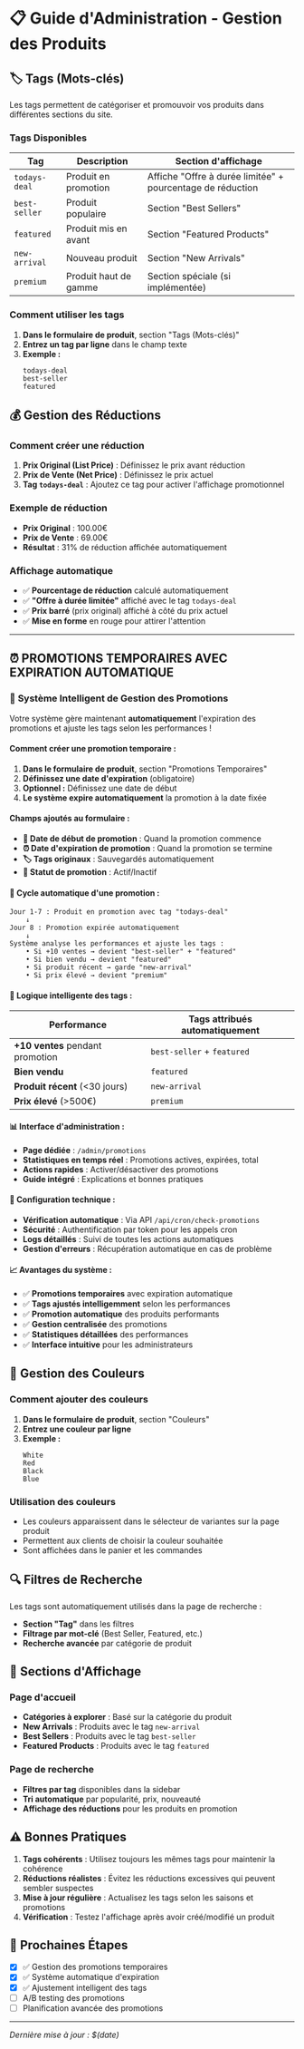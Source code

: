 # 📋 Guide d'Administration - Gestion des Produits

## 🏷️ Tags (Mots-clés)

Les tags permettent de catégoriser et promouvoir vos produits dans différentes sections du site.

### Tags Disponibles

| Tag           | Description           | Section d'affichage                                        |
| ------------- | --------------------- | ---------------------------------------------------------- |
| `todays-deal` | Produit en promotion  | Affiche "Offre à durée limitée" + pourcentage de réduction |
| `best-seller` | Produit populaire     | Section "Best Sellers"                                     |
| `featured`    | Produit mis en avant  | Section "Featured Products"                                |
| `new-arrival` | Nouveau produit       | Section "New Arrivals"                                     |
| `premium`     | Produit haut de gamme | Section spéciale (si implémentée)                          |

### Comment utiliser les tags

1. **Dans le formulaire de produit**, section "Tags (Mots-clés)"
2. **Entrez un tag par ligne** dans le champ texte
3. **Exemple :**
   ```
   todays-deal
   best-seller
   featured
   ```

## 💰 Gestion des Réductions

### Comment créer une réduction

1. **Prix Original (List Price)** : Définissez le prix avant réduction
2. **Prix de Vente (Net Price)** : Définissez le prix actuel
3. **Tag `todays-deal`** : Ajoutez ce tag pour activer l'affichage promotionnel

### Exemple de réduction

- **Prix Original** : 100.00€
- **Prix de Vente** : 69.00€
- **Résultat** : 31% de réduction affichée automatiquement

### Affichage automatique

- ✅ **Pourcentage de réduction** calculé automatiquement
- ✅ **"Offre à durée limitée"** affiché avec le tag `todays-deal`
- ✅ **Prix barré** (prix original) affiché à côté du prix actuel
- ✅ **Mise en forme** en rouge pour attirer l'attention

---

## ⏰ **PROMOTIONS TEMPORAIRES AVEC EXPIRATION AUTOMATIQUE**

### 🎯 **Système Intelligent de Gestion des Promotions**

Votre système gère maintenant **automatiquement** l'expiration des promotions et ajuste les tags selon les performances !

#### **Comment créer une promotion temporaire :**

1. **Dans le formulaire de produit**, section "Promotions Temporaires"
2. **Définissez une date d'expiration** (obligatoire)
3. **Optionnel :** Définissez une date de début
4. **Le système expire automatiquement** la promotion à la date fixée

#### **Champs ajoutés au formulaire :**

- **📅 Date de début de promotion** : Quand la promotion commence
- **⏰ Date d'expiration de promotion** : Quand la promotion se termine
- **🏷️ Tags originaux** : Sauvegardés automatiquement
- **🔄 Statut de promotion** : Actif/Inactif

#### **🔄 Cycle automatique d'une promotion :**

```
Jour 1-7 : Produit en promotion avec tag "todays-deal"
    ↓
Jour 8 : Promotion expirée automatiquement
    ↓
Système analyse les performances et ajuste les tags :
    • Si +10 ventes → devient "best-seller" + "featured"
    • Si bien vendu → devient "featured"
    • Si produit récent → garde "new-arrival"
    • Si prix élevé → devient "premium"
```

#### **🎯 Logique intelligente des tags :**

| Performance | Tags attribués automatiquement |
|-------------|--------------------------------|
| **+10 ventes** pendant promotion | `best-seller` + `featured` |
| **Bien vendu** | `featured` |
| **Produit récent** (&lt;30 jours) | `new-arrival` |
| **Prix élevé** (&gt;500€) | `premium` |

#### **📊 Interface d'administration :**

- **Page dédiée** : `/admin/promotions`
- **Statistiques en temps réel** : Promotions actives, expirées, total
- **Actions rapides** : Activer/désactiver des promotions
- **Guide intégré** : Explications et bonnes pratiques

#### **🔧 Configuration technique :**

- **Vérification automatique** : Via API `/api/cron/check-promotions`
- **Sécurité** : Authentification par token pour les appels cron
- **Logs détaillés** : Suivi de toutes les actions automatiques
- **Gestion d'erreurs** : Récupération automatique en cas de problème

#### **📈 Avantages du système :**

- ✅ **Promotions temporaires** avec expiration automatique
- ✅ **Tags ajustés intelligemment** selon les performances
- ✅ **Promotion automatique** des produits performants
- ✅ **Gestion centralisée** des promotions
- ✅ **Statistiques détaillées** des performances
- ✅ **Interface intuitive** pour les administrateurs

## 🎨 Gestion des Couleurs

### Comment ajouter des couleurs

1. **Dans le formulaire de produit**, section "Couleurs"
2. **Entrez une couleur par ligne**
3. **Exemple :**
   ```
   White
   Red
   Black
   Blue
   ```

### Utilisation des couleurs

- Les couleurs apparaissent dans le sélecteur de variantes sur la page produit
- Permettent aux clients de choisir la couleur souhaitée
- Sont affichées dans le panier et les commandes

## 🔍 Filtres de Recherche

Les tags sont automatiquement utilisés dans la page de recherche :

- **Section "Tag"** dans les filtres
- **Filtrage par mot-clé** (Best Seller, Featured, etc.)
- **Recherche avancée** par catégorie de produit

## 📱 Sections d'Affichage

### Page d'accueil

- **Catégories à explorer** : Basé sur la catégorie du produit
- **New Arrivals** : Produits avec le tag `new-arrival`
- **Best Sellers** : Produits avec le tag `best-seller`
- **Featured Products** : Produits avec le tag `featured`

### Page de recherche

- **Filtres par tag** disponibles dans la sidebar
- **Tri automatique** par popularité, prix, nouveauté
- **Affichage des réductions** pour les produits en promotion

## ⚠️ Bonnes Pratiques

1. **Tags cohérents** : Utilisez toujours les mêmes tags pour maintenir la cohérence
2. **Réductions réalistes** : Évitez les réductions excessives qui peuvent sembler suspectes
3. **Mise à jour régulière** : Actualisez les tags selon les saisons et promotions
4. **Vérification** : Testez l'affichage après avoir créé/modifié un produit

## 🚀 Prochaines Étapes

- [x] ✅ Gestion des promotions temporaires
- [x] ✅ Système automatique d'expiration
- [x] ✅ Ajustement intelligent des tags
- [ ] A/B testing des promotions
- [ ] Planification avancée des promotions

---

_Dernière mise à jour : $(date)_
